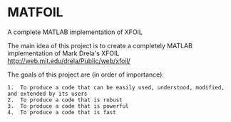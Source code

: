 # MATFOIL
A complete MATLAB implementation of XFOIL

The main idea of this project is to create a completely MATLAB implementation of Mark Drela's XFOIL 
http://web.mit.edu/drela/Public/web/xfoil/

The goals of this project are (in order of importance):

    1.	To produce a code that can be easily used, understood, modified, and extended by its users
    2.	To produce a code that is robust
    3.	To produce a code that is powerful
    4.	To produce a code that is fast

